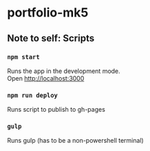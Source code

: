 # portfolio-mk5

## Note to self: Scripts

### `npm start`

Runs the app in the development mode.\
Open [http://localhost:3000](http://localhost:3000)

### `npm run deploy`

Runs script to publish to gh-pages

### `gulp`

Runs gulp (has to be a non-powershell terminal)
